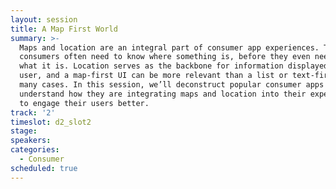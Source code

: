```yaml
---
layout: session
title: A Map First World
summary: >-
  Maps and location are an integral part of consumer app experiences. Today’s
  consumers often need to know where something is, before they even need to know
  what it is. Location serves as the backbone for information displayed to the
  user, and a map-first UI can be more relevant than a list or text-first UI in
  many cases. In this session, we’ll deconstruct popular consumer apps to
  understand how they are integrating maps and location into their experiences
  to engage their users better.
track: '2'
timeslot: d2_slot2
stage:
speakers:
categories:
  - Consumer
scheduled: true
---
```


